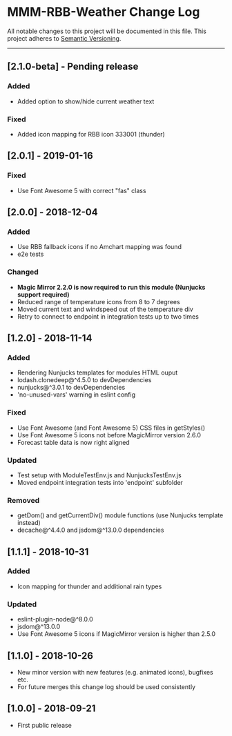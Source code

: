 # MMM-RBB-Weather Change Log

All notable changes to this project will be documented in this file.
This project adheres to [Semantic Versioning](http://semver.org/).

---

## [2.1.0-beta] - Pending release

### Added
- Added option to show/hide current weather text

### Fixed
- Added icon mapping for RBB icon 333001 (thunder)

## [2.0.1] - 2019-01-16

### Fixed
- Use Font Awesome 5 with correct "fas" class


## [2.0.0] - 2018-12-04

### Added
- Use RBB fallback icons if no Amchart mapping was found
- e2e tests

### Changed
- **Magic Mirror 2.2.0 is now required to run this module (Nunjucks support required)**
- Reduced range of temperature icons from 8 to 7 degrees
- Moved current text and windspeed out of the temperature div
- Retry to connect to endpoint in integration tests up to two times


## [1.2.0] - 2018-11-14

### Added
- Rendering Nunjucks templates for modules HTML ouput
- lodash.clonedeep@^4.5.0 to devDependencies
- nunjucks@^3.0.1 to devDependencies
- 'no-unused-vars' warning in eslint config

### Fixed
- Use Font Awesome (and Font Awesome 5) CSS files in getStyles()
- Use Font Awesome 5 icons not before MagicMirror version 2.6.0
- Forecast table data is now right aligned

### Updated
- Test setup with ModuleTestEnv.js and NunjucksTestEnv.js
- Moved endpoint integration tests into 'endpoint' subfolder

### Removed
- getDom() and getCurrentDiv() module functions (use Nunjucks template instead)
- decache@^4.4.0 and jsdom@^13.0.0 dependencies


## [1.1.1] - 2018-10-31

### Added
- Icon mapping for thunder and additional rain types

### Updated
- eslint-plugin-node@^8.0.0
- jsdom@^13.0.0
- Use Font Awesome 5 icons if MagicMirror version is higher than 2.5.0


## [1.1.0] - 2018-10-26

- New minor version with new features (e.g. animated icons), bugfixes etc.
- For future merges this change log should be used consistently


## [1.0.0] - 2018-09-21

- First public release
